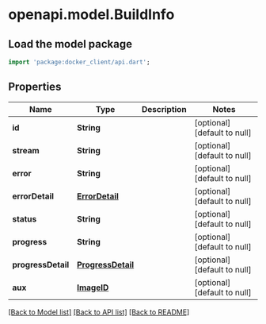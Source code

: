 # openapi.model.BuildInfo

## Load the model package
```dart
import 'package:docker_client/api.dart';
```

## Properties
Name | Type | Description | Notes
------------ | ------------- | ------------- | -------------
**id** | **String** |  | [optional] [default to null]
**stream** | **String** |  | [optional] [default to null]
**error** | **String** |  | [optional] [default to null]
**errorDetail** | [**ErrorDetail**](ErrorDetail.md) |  | [optional] [default to null]
**status** | **String** |  | [optional] [default to null]
**progress** | **String** |  | [optional] [default to null]
**progressDetail** | [**ProgressDetail**](ProgressDetail.md) |  | [optional] [default to null]
**aux** | [**ImageID**](ImageID.md) |  | [optional] [default to null]

[[Back to Model list]](../README.md#documentation-for-models) [[Back to API list]](../README.md#documentation-for-api-endpoints) [[Back to README]](../README.md)


